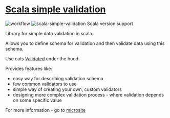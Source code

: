 # [Scala simple validation](https://plmuninn.github.io/scala-simple-validation/)

![workflow](https://github.com/plmuninn/scala-simple-validation/actions/workflows/ci.yml/badge.svg) ![scala-simple-validation Scala version support](https://index.scala-lang.org/plmuninn/scala-simple-validation/scala-simple-validation/latest.svg)


Library for simple data validation in scala.

Allows you to define schema for validation and then validate data using this schema.

Use cats [Validated](https://typelevel.org/cats/datatypes/validated.html) under the hood.

Provides features like:

* easy way for describing validation schema
* few common validators to use
* simple way of creating your own, custom validators
* designing more complex validation process - where validation depends on some specific value

For more information - go to [microsite](https://plmuninn.github.io/scala-simple-validation/)
